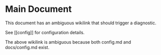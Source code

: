 # Main Document

This document has an ambiguous wikilink that should trigger a diagnostic.

See [[config]] for configuration details.

The above wikilink is ambiguous because both config.md and docs/config.md exist.